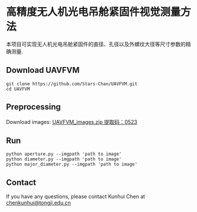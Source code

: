 # **高精度无人机光电吊舱紧固件视觉测量方法**
本项目可实现无人机光电吊舱紧固件的直径、孔径以及外螺纹大径等尺寸参数的精确测量.

## Download UAVFVM

```
git clone https://github.com/Stars-Chan/UAVFVM.git
cd UAVFVM
```
## Preprocessing
Download images: [UAVFVM_images.zip 提取码：0523 ](https://pan.baidu.com/s/1gs0tT75AGMAAn_e00C3aFw)

## Run


```
python aperture.py --imgpath 'path to image' 
python diameter.py --imgpath 'path to image' 
python major_diameter.py --imgpath 'path to image' 
```

## Contact

If you have any questions, please contact Kunhui Chen at chenkunhui@tongji.edu.cn 